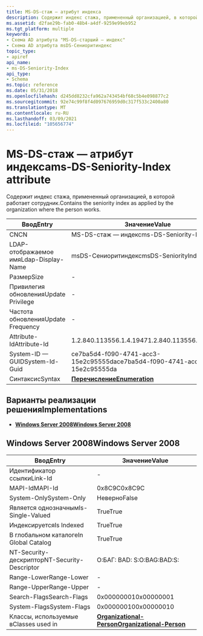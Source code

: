 ```yaml
---
title: MS-DS-стаж — атрибут индекса
description: Содержит индекс стажа, примененный организацией, в которой работает сотрудник. | MS-DS-стаж — атрибут индекса
ms.assetid: d2fae29b-fab0-48b4-a4df-9259e99eb952
ms.tgt_platform: multiple
keywords:
- Схема AD атрибута "MS-DS-старший — индекс"
- Схема AD атрибута msDS-Сениоритиндекс
topic_type:
- apiref
api_name:
- ms-DS-Seniority-Index
api_type:
- Schema
ms.topic: reference
ms.date: 05/31/2018
ms.openlocfilehash: d245dd8232cfa962a743454bf68c5b4e098877c2
ms.sourcegitcommit: 92e74c99f8f4d097676959d0c317f533c2400a80
ms.translationtype: MT
ms.contentlocale: ru-RU
ms.lasthandoff: 03/09/2021
ms.locfileid: "105656774"
---
```

# <a name="ms-ds-seniority-index-attribute"></a><span data-ttu-id="d4798-106">MS-DS-стаж — атрибут индекса</span><span class="sxs-lookup"><span data-stu-id="d4798-106">ms-DS-Seniority-Index attribute</span></span>

<span data-ttu-id="d4798-107">Содержит индекс стажа, примененный организацией, в которой работает сотрудник.</span><span class="sxs-lookup"><span data-stu-id="d4798-107">Contains the seniority index as applied by the organization where the person works.</span></span>



| <span data-ttu-id="d4798-108">Ввод</span><span class="sxs-lookup"><span data-stu-id="d4798-108">Entry</span></span> | <span data-ttu-id="d4798-109">Значение</span><span class="sxs-lookup"><span data-stu-id="d4798-109">Value</span></span> |
|-------------------|--------------------------------------|
| <span data-ttu-id="d4798-110">CN</span><span class="sxs-lookup"><span data-stu-id="d4798-110">CN</span></span>                | <span data-ttu-id="d4798-111">MS-DS-стаж — индекс</span><span class="sxs-lookup"><span data-stu-id="d4798-111">ms-DS-Seniority-Index</span></span>                |
| <span data-ttu-id="d4798-112">LDAP-отображаемое имя</span><span class="sxs-lookup"><span data-stu-id="d4798-112">Ldap-Display-Name</span></span> | <span data-ttu-id="d4798-113">msDS-Сениоритиндекс</span><span class="sxs-lookup"><span data-stu-id="d4798-113">msDS-SeniorityIndex</span></span>                  |
| <span data-ttu-id="d4798-114">Размер</span><span class="sxs-lookup"><span data-stu-id="d4798-114">Size</span></span>              | \-                                   |
| <span data-ttu-id="d4798-115">Привилегия обновления</span><span class="sxs-lookup"><span data-stu-id="d4798-115">Update Privilege</span></span>  | \-                                   |
| <span data-ttu-id="d4798-116">Частота обновления</span><span class="sxs-lookup"><span data-stu-id="d4798-116">Update Frequency</span></span>  | \-                                   |
| <span data-ttu-id="d4798-117">Attribute-Id</span><span class="sxs-lookup"><span data-stu-id="d4798-117">Attribute-Id</span></span>      | <span data-ttu-id="d4798-118">1.2.840.113556.1.4.1947</span><span class="sxs-lookup"><span data-stu-id="d4798-118">1.2.840.113556.1.4.1947</span></span>              |
| <span data-ttu-id="d4798-119">System-ID — GUID</span><span class="sxs-lookup"><span data-stu-id="d4798-119">System-Id-Guid</span></span>    | <span data-ttu-id="d4798-120">ce7ba5d4-f090-4741-acc3-15e2c95555da</span><span class="sxs-lookup"><span data-stu-id="d4798-120">ce7ba5d4-f090-4741-acc3-15e2c95555da</span></span> |
| <span data-ttu-id="d4798-121">Синтаксис</span><span class="sxs-lookup"><span data-stu-id="d4798-121">Syntax</span></span>            | [<span data-ttu-id="d4798-122">**Перечисление**</span><span class="sxs-lookup"><span data-stu-id="d4798-122">**Enumeration**</span></span>](s-enumeration.md) |



## <a name="implementations"></a><span data-ttu-id="d4798-123">Варианты реализации решения</span><span class="sxs-lookup"><span data-stu-id="d4798-123">Implementations</span></span>

-   [<span data-ttu-id="d4798-124">**Windows Server 2008**</span><span class="sxs-lookup"><span data-stu-id="d4798-124">**Windows Server 2008**</span></span>](#windows-server-2008)

## <a name="windows-server-2008"></a><span data-ttu-id="d4798-125">Windows Server 2008</span><span class="sxs-lookup"><span data-stu-id="d4798-125">Windows Server 2008</span></span>



| <span data-ttu-id="d4798-126">Ввод</span><span class="sxs-lookup"><span data-stu-id="d4798-126">Entry</span></span> | <span data-ttu-id="d4798-127">Значение</span><span class="sxs-lookup"><span data-stu-id="d4798-127">Value</span></span> |
|------------------------|--------------------------------------------------------------------|
| <span data-ttu-id="d4798-128">Идентификатор ссылки</span><span class="sxs-lookup"><span data-stu-id="d4798-128">Link-Id</span></span>                | \-                                                                 |
| <span data-ttu-id="d4798-129">MAPI-Id</span><span class="sxs-lookup"><span data-stu-id="d4798-129">MAPI-Id</span></span>                | <span data-ttu-id="d4798-130">0x8C9C</span><span class="sxs-lookup"><span data-stu-id="d4798-130">0x8C9C</span></span>                                                             |
| <span data-ttu-id="d4798-131">System-Only</span><span class="sxs-lookup"><span data-stu-id="d4798-131">System-Only</span></span>            | <span data-ttu-id="d4798-132">Неверно</span><span class="sxs-lookup"><span data-stu-id="d4798-132">False</span></span>                                                              |
| <span data-ttu-id="d4798-133">Является однозначным</span><span class="sxs-lookup"><span data-stu-id="d4798-133">Is-Single-Valued</span></span>       | <span data-ttu-id="d4798-134">True</span><span class="sxs-lookup"><span data-stu-id="d4798-134">True</span></span>                                                               |
| <span data-ttu-id="d4798-135">Индексируется</span><span class="sxs-lookup"><span data-stu-id="d4798-135">Is Indexed</span></span>             | <span data-ttu-id="d4798-136">True</span><span class="sxs-lookup"><span data-stu-id="d4798-136">True</span></span>                                                               |
| <span data-ttu-id="d4798-137">В глобальном каталоге</span><span class="sxs-lookup"><span data-stu-id="d4798-137">In Global Catalog</span></span>      | <span data-ttu-id="d4798-138">True</span><span class="sxs-lookup"><span data-stu-id="d4798-138">True</span></span>                                                               |
| <span data-ttu-id="d4798-139">NT-Security-дескриптор</span><span class="sxs-lookup"><span data-stu-id="d4798-139">NT-Security-Descriptor</span></span> | <span data-ttu-id="d4798-140">О:БАГ: BAD: S:</span><span class="sxs-lookup"><span data-stu-id="d4798-140">O:BAG:BAD:S:</span></span>                                                       |
| <span data-ttu-id="d4798-141">Range-Lower</span><span class="sxs-lookup"><span data-stu-id="d4798-141">Range-Lower</span></span>            | \-                                                                 |
| <span data-ttu-id="d4798-142">Range-Upper</span><span class="sxs-lookup"><span data-stu-id="d4798-142">Range-Upper</span></span>            | \-                                                                 |
| <span data-ttu-id="d4798-143">Search-Flags</span><span class="sxs-lookup"><span data-stu-id="d4798-143">Search-Flags</span></span>           | <span data-ttu-id="d4798-144">0x00000001</span><span class="sxs-lookup"><span data-stu-id="d4798-144">0x00000001</span></span>                                                         |
| <span data-ttu-id="d4798-145">System-Flags</span><span class="sxs-lookup"><span data-stu-id="d4798-145">System-Flags</span></span>           | <span data-ttu-id="d4798-146">0x00000010</span><span class="sxs-lookup"><span data-stu-id="d4798-146">0x00000010</span></span>                                                         |
| <span data-ttu-id="d4798-147">Классы, используемые в</span><span class="sxs-lookup"><span data-stu-id="d4798-147">Classes used in</span></span>        | [<span data-ttu-id="d4798-148">**Organizational-Person**</span><span class="sxs-lookup"><span data-stu-id="d4798-148">**Organizational-Person**</span></span>](c-organizationalperson.md)<br/> |



 

 





